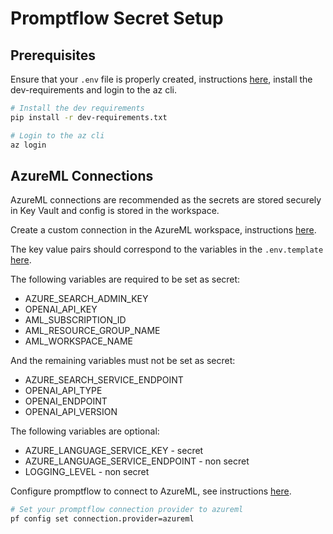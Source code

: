 # Promptflow Secret Setup

## Prerequisites
Ensure that your `.env` file is properly created, instructions [here](../../../README.md#installation), install the dev-requirements and login to the az cli.
``` bash
# Install the dev requirements
pip install -r dev-requirements.txt 

# Login to the az cli
az login
```

## AzureML Connections
AzureML connections are recommended as the secrets are stored securely in Key Vault and config is stored in the workspace.

Create a custom connection in the AzureML workspace, instructions [here](https://learn.microsoft.com/en-us/azure/machine-learning/prompt-flow/tools-reference/python-tool?view=azureml-api-2#create-a-custom-connection).

The key value pairs should correspond to the variables in the `.env.template` [here](.env.template).

The following variables are required to be set as secret:
- AZURE_SEARCH_ADMIN_KEY
- OPENAI_API_KEY
- AML_SUBSCRIPTION_ID
- AML_RESOURCE_GROUP_NAME
- AML_WORKSPACE_NAME

And the remaining variables must not be set as secret:
- AZURE_SEARCH_SERVICE_ENDPOINT
- OPENAI_API_TYPE
- OPENAI_ENDPOINT
- OPENAI_API_VERSION

The following variables are optional:
- AZURE_LANGUAGE_SERVICE_KEY - secret
- AZURE_LANGUAGE_SERVICE_ENDPOINT - non secret
- LOGGING_LEVEL - non secret

Configure promptflow to connect to AzureML, see instructions [here](https://microsoft.github.io/promptflow/how-to-guides/set-global-configs.html#azureml).
``` bash
# Set your promptflow connection provider to azureml
pf config set connection.provider=azureml
```
